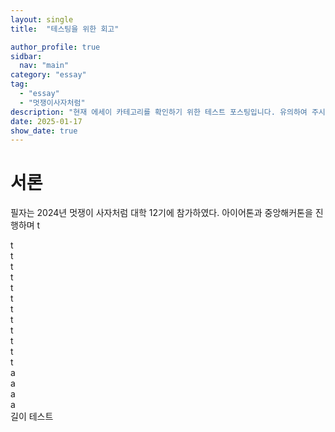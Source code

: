 ```yaml
---
layout: single
title:  "테스팅을 위한 회고"

author_profile: true
sidbar:
  nav: "main"
category: "essay"
tag:
  - "essay"
  - "멋쟁이사자처럼"
description: "현재 에세이 카테고리를 확인하기 위한 테스트 포스팅입니다. 유의하여 주시길 바라겠습니다."
date: 2025-01-17
show_date: true
---
```


# 서론

필자는 2024년 멋쟁이 사자처럼 대학 12기에 참가하였다.
아이어톤과 중앙해커톤을 진행하며
t   

t   
t   
t   
t   
t   
t   
t   
t   
t   
t   
t   
t   
a   
a   
a   
a   
길이 테스트
